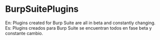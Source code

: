 # BurpSuitePlugins

En: Plugins created for Burp Suite are all in beta and constantly changing. 
Es: Plugins creados para Burp Suite se encuentran todos en fase beta y constante cambio. 


